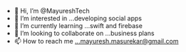- 👋 Hi, I’m @MayureshTech
- 👀 I’m interested in ...developing social apps
- 🌱 I’m currently learning ...swift and firebase
- 💞️ I’m looking to collaborate on ...business plans
- 📫 How to reach me ...mayuresh.masurekar@gmail.com

<!---
MayureshTech/MayureshTech is a ✨ special ✨ repository because its `README.md` (this file) appears on your GitHub profile.
You can click the Preview link to take a look at your changes.
--->
